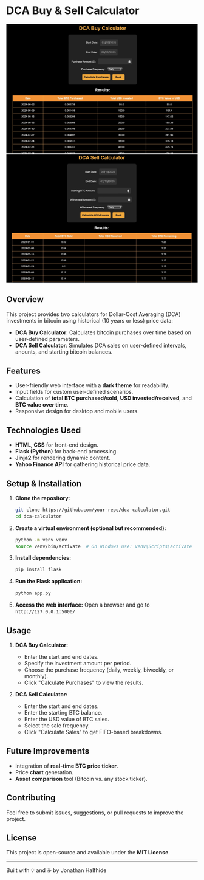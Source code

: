 # DCA Buy & Sell Calculator

![Buy screenshot](images/buy_screenshot.jpg)
![Sell screenshot](images/sell_screenshot.jpg)
## Overview
This project provides two calculators for Dollar-Cost Averaging (DCA) investments in bitcoin using historical (10 years or less) price data:
- **DCA Buy Calculator**: Calculates bitcoin purchases over time based on user-defined parameters.
- **DCA Sell Calculator**: Simulates DCA sales on user-defined intervals, anounts, and starting bitcoin balances.

## Features
- User-friendly web interface with a **dark theme** for readability.
- Input fields for custom user-defined scenarios.
- Calculation of **total BTC purchased/sold**, **USD invested/received**, and **BTC value over time**.
- Responsive design for desktop and mobile users.

## Technologies Used
- **HTML, CSS** for front-end design.
- **Flask (Python)** for back-end processing.
- **Jinja2** for rendering dynamic content.
- **Yahoo Finance API** for gathering historical price data.

## Setup & Installation
1. **Clone the repository:**
   ```sh
   git clone https://github.com/your-repo/dca-calculator.git
   cd dca-calculator
   ```
2. **Create a virtual environment (optional but recommended):**
   ```sh
   python -m venv venv
   source venv/bin/activate  # On Windows use: venv\Scripts\activate
   ```
3. **Install dependencies:**
   ```sh
   pip install flask
   ```
4. **Run the Flask application:**
   ```sh
   python app.py
   ```
5. **Access the web interface:**
   Open a browser and go to `http://127.0.0.1:5000/`

## Usage
1. **DCA Buy Calculator:**
   - Enter the start and end dates.
   - Specify the investment amount per period.
   - Choose the purchase frequency (daily, weekly, biweekly, or monthly).
   - Click "Calculate Purchases" to view the results.

2. **DCA Sell Calculator:**
   - Enter the start and end dates.
   - Enter the starting BTC balance. 
   - Enter the USD value of BTC sales.
   - Select the sale frequency.
   - Click "Calculate Sales" to get FIFO-based breakdowns.

## Future Improvements
- Integration of **real-time BTC price ticker**.
- Price **chart** generation.
- **Asset comparison** tool (Bitcoin vs. any stock ticker). 

## Contributing
Feel free to submit issues, suggestions, or pull requests to improve the project.

## License
This project is open-source and available under the **MIT License**.

---
Built with 💡 and ☕ by Jonathan Halfhide
